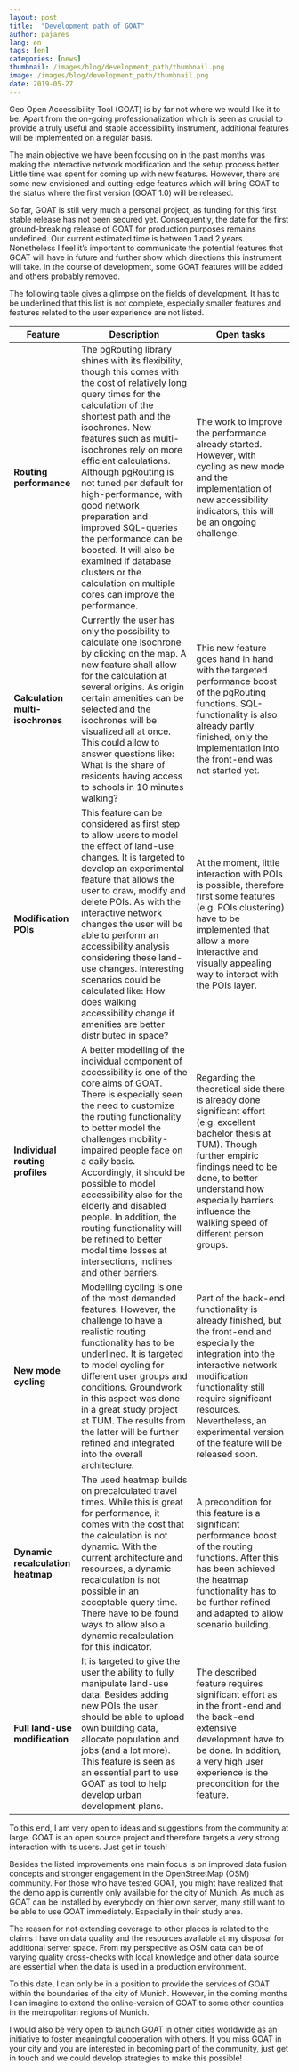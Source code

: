 ```yaml
---
layout: post
title:  "Development path of GOAT"
author: pajares
lang: en
tags: [en]
categories: [news]
thumbnail: /images/blog/development_path/thumbnail.png
image: /images/blog/development_path/thumbnail.png
date: 2019-05-27
---
```


Geo Open Accessibility Tool (GOAT) is by far not where we would like it to be. Apart from the on-going professionalization which is seen as crucial to provide a truly useful and stable accessibility instrument, additional features will be implemented on a regular basis.

The main objective we have been focusing on in the past months was making the interactive network modification and the setup process better. Little time was spent for coming up with new features. However, there are some new envisioned and cutting-edge features which will bring GOAT to the status where the first version (GOAT 1.0) will be released.

So far, GOAT is still very much a personal project, as funding for this first stable release has not been secured yet. Consequently, the date for the first ground-breaking release of GOAT for production purposes remains undefined. Our current estimated time is between 1 and 2 years. Nonetheless I feel it’s important to communicate the potential features that GOAT will have in future and further show which directions this instrument will take. In the course of development, some GOAT features will be added and others probably removed.

The following table gives a glimpse on the fields of development. It has to be underlined that this list is not complete, especially smaller features and features related to the user experience are not listed. 

<table class="table table-striped table-hover ">
  <thead>
    <tr>
      <th>Feature</th>
      <th>Description</th>
      <th>Open tasks</th>
    </tr>
  </thead>
  <tbody>
    <tr class="success">
      <td><b>Routing performance</b></td>
      <td>The pgRouting library shines with its flexibility, though this comes with the cost of relatively long query times for the calculation of the shortest path and the isochrones. New features such as multi-isochrones rely on more efficient calculations. Although pgRouting is not tuned per default for high-performance, with good network preparation and improved SQL-queries the performance can be boosted. It will also be examined if database clusters or the calculation on multiple cores can improve the performance.</td>
      <td>The work to improve the performance already started. However, with cycling as new mode and the implementation of new accessibility indicators, this will be an ongoing challenge.</td>
    </tr>
    <tr class="success">
      <td><b>Calculation multi-isochrones</b></td>
      <td>Currently the user has only the possibility to calculate one isochrone by clicking on the map. A new feature shall allow for the calculation at several origins. As origin certain amenities can be selected and the isochrones will be visualized all at once. This could allow to answer questions like: What is the share of residents having access to schools in 10 minutes walking?</td>
      <td>This new feature goes hand in hand with the targeted performance boost of the pgRouting functions. SQL-functionality is also already partly finished, only the implementation into the front-end was not started yet.</td>
    </tr>
    <tr class="success">
      <td><b>Modification POIs</b></td>
      <td>This feature can be considered as first step to allow users to model the effect of land-use changes. It is targeted to develop an experimental feature that allows the user to draw, modify and delete POIs. As with the interactive network changes the user will be able to perform an accessibility analysis considering these land-use changes. Interesting scenarios could be calculated like: How does walking accessibility change if amenities are better distributed in space?</td>
      <td>At the moment, little interaction with POIs is possible, therefore first some features (e.g. POIs clustering) have to be implemented that allow a more interactive and visually appealing way to interact with the POIs layer.</td>
    </tr>
    <tr class="warning">
      <td><b>Individual routing profiles</b></td>
      <td>A better modelling of the individual component of accessibility is one of the core aims of GOAT. There is especially seen the need to customize the routing functionality to better model the challenges mobility-impaired people face on a daily basis. Accordingly, it should be possible to model accessibility also for the elderly and disabled people. In addition, the routing functionality will be refined to better model time losses at intersections, inclines and other barriers.</td>
      <td>Regarding the theoretical side there is already done significant effort (e.g. excellent bachelor thesis at TUM). Though further empiric findings need to be done, to better understand how especially barriers influence the walking speed of different person groups.</td>
    </tr>
    <tr class="warning">
      <td><b>New mode cycling</b></td>
      <td>Modelling cycling is one of the most demanded features. However, the challenge to have a realistic routing functionality has to be underlined. It is targeted to model cycling for different user groups and conditions. Groundwork in this aspect was done in a great study project at TUM. The results from the latter will be further refined and integrated into the overall architecture.</td>
      <td>Part of the back-end functionality is already finished, but the front-end and especially the integration into the interactive network modification functionality still require significant resources. Nevertheless, an experimental version of the feature will be released soon.</td>
    </tr>
    <tr class="danger">
      <td><b>Dynamic recalculation heatmap</b></td>
      <td>The used heatmap builds on precalculated travel times. While this is great for performance, it comes with the cost that the calculation is not dynamic. With the current architecture and resources, a dynamic recalculation is not possible in an acceptable query time. There have to be found ways to allow also a dynamic recalculation for this indicator.</td>
      <td>A precondition for this feature is a significant performance boost of the routing functions. After this has been achieved the heatmap functionality has to be further refined and adapted to allow scenario building.</td>
    </tr>
    <tr class="danger">
      <td><b>Full land-use modification</b></td>
      <td>It is targeted to give the user the ability to fully manipulate land-use data. Besides adding new POIs the user should be able to upload own building data, allocate population and jobs (and a lot more). This feature is seen as an essential part to use GOAT as tool to help develop urban development plans.</td>
      <td>The described feature requires significant effort as in the front-end and the back-end extensive development have to be done. In addition, a very high user experience is the precondition for the feature.</td>
    </tr>

  </tbody>
</table>

To this end, I am very open to ideas and suggestions from the community at large. GOAT is an open source project and therefore targets a very strong interaction with its users. Just get in touch!

Besides the listed improvements one main focus is on improved data fusion concepts and stronger engagement in the OpenStreetMap (OSM) community. 
For those who have tested GOAT, you might have realized that the demo app is currently only available for the city of Munich. As much as GOAT can be installed by everybody on thier own server, many still want to be able to use GOAT immediately. Especially in their study area. 

The reason for not extending coverage to other places is related to the claims I have on data quality and the resources available at my disposal for additional server space. From my perspective as OSM data can be of varying quality cross-checks with local knowledge and other data source are essential when the data is used in a production environment. 

To this date, I can only be in a position to provide the services of GOAT within the boundaries of the city of Munich. However, in the coming months I can imagine to extend the online-version of GOAT to some other counties in the metropolitan regions of Munich.

I would also be very open to launch GOAT in other cities worldwide as an initiative to foster meaningful cooperation with others. If you miss GOAT in your city and you are interested in becoming part of the community, just get in touch and we could develop strategies to make this possible! 